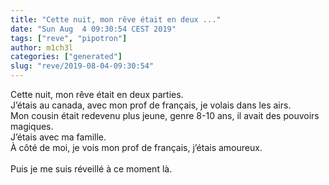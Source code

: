 ```yaml
---
title: "Cette nuit, mon rêve était en deux ..."
date: "Sun Aug  4 09:30:54 CEST 2019"
tags: ["reve", "pipotron"]
author: m1ch3l
categories: ["generated"]
slug: "reve/2019-08-04-09:30:54"
---
```


Cette nuit, mon rêve était en deux parties.<br>
J’étais au canada, avec mon prof de français, je volais dans les airs.<br>
Mon cousin était redevenu plus jeune, genre 8-10 ans, il avait des pouvoirs magiques.<br>
J’étais avec ma famille.<br>
À côté de moi, je vois mon prof de français, j’étais amoureux.<br>
<br>
Puis je me suis réveillé à ce moment là.<br>
<br>
